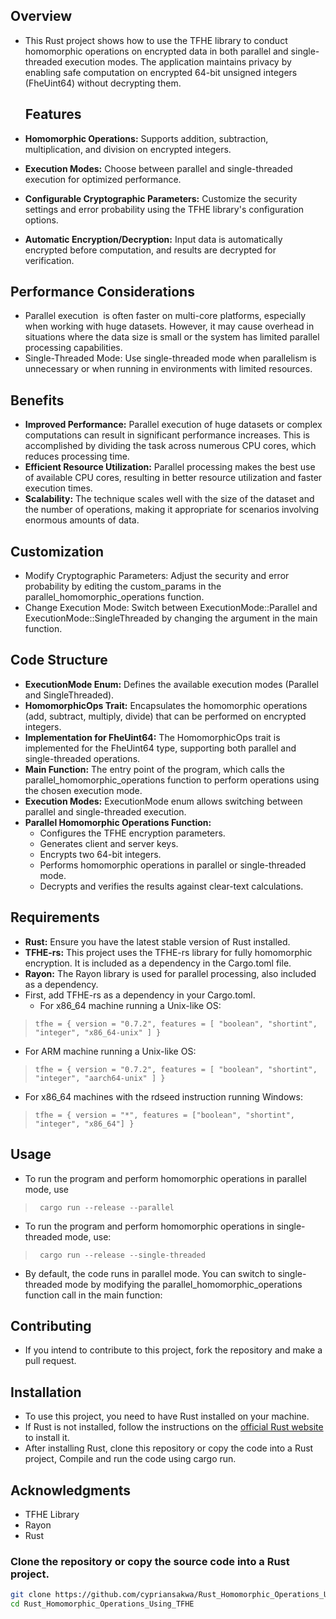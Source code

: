## Overview 
- This Rust project shows how to use the TFHE library to conduct homomorphic operations on encrypted data in both parallel and single-threaded execution modes. The application maintains privacy by enabling safe computation on encrypted 64-bit unsigned integers (FheUint64) without decrypting them.

  ## Features
- **Homomorphic Operations:** Supports addition, subtraction, multiplication, and division on encrypted integers.
- **Execution Modes:** Choose between parallel and single-threaded execution for optimized performance.
- **Configurable Cryptographic Parameters:** Customize the security settings and error probability using the TFHE library's configuration options.
- **Automatic Encryption/Decryption:** Input data is automatically encrypted before computation, and results are decrypted for verification.
## Performance Considerations
   - Parallel execution  is often faster on multi-core platforms, especially when working with huge datasets. However, it may cause overhead in situations where the data size is small or the system has limited parallel processing capabilities.
   - Single-Threaded Mode: Use single-threaded mode when parallelism is unnecessary or when running in environments with limited resources.
## Benefits
- **Improved Performance:** Parallel execution of huge datasets or complex computations can result in significant performance increases. This is accomplished by dividing the task across numerous CPU cores, which reduces processing time.
- **Efficient Resource Utilization:** Parallel processing makes the best use of available CPU cores, resulting in better resource utilization and faster execution times.
- **Scalability:** The technique scales well with the size of the dataset and the number of operations, making it appropriate for scenarios involving enormous amounts of data.
## Customization
- Modify Cryptographic Parameters: Adjust the security and error probability by editing the custom_params in the parallel_homomorphic_operations function.
- Change Execution Mode: Switch between ExecutionMode::Parallel and ExecutionMode::SingleThreaded by changing the argument in the main function.
## Code  Structure
- **ExecutionMode Enum:** Defines the available execution modes (Parallel and SingleThreaded).
- **HomomorphicOps Trait:** Encapsulates the homomorphic operations (add, subtract, multiply, divide) that can be performed on encrypted integers.
- **Implementation for FheUint64:** The HomomorphicOps trait is implemented for the FheUint64 type, supporting both parallel and single-threaded operations.
- **Main Function:** The entry point of the program, which calls the parallel_homomorphic_operations function to perform operations using the chosen execution mode.
- **Execution Modes:** ExecutionMode enum allows switching between parallel and single-threaded execution.
- **Parallel Homomorphic Operations Function:**
   - Configures the TFHE encryption parameters.
   - Generates client and server keys.
   - Encrypts two 64-bit integers.
   - Performs homomorphic operations in parallel or single-threaded mode.
   - Decrypts and verifies the results against clear-text calculations.

## Requirements
- **Rust:** Ensure you have the latest stable version of Rust installed.
- **TFHE-rs:** This project uses the TFHE-rs library for fully homomorphic encryption. It is included as a dependency in the Cargo.toml file.
- **Rayon:** The Rayon library is used for parallel processing, also included as a dependency.
- First, add TFHE-rs as a dependency in your Cargo.toml.
  - For x86_64 machine running a Unix-like OS:
>```
>tfhe = { version = "0.7.2", features = [ "boolean", "shortint", "integer", "x86_64-unix" ] }
  - For ARM machine running a Unix-like OS:
>```
> tfhe = { version = "0.7.2", features = [ "boolean", "shortint", "integer", "aarch64-unix" ] }
  - For x86_64 machines with the rdseed instruction running Windows:
>```
> tfhe = { version = "*", features = ["boolean", "shortint", "integer", "x86_64"] }

## Usage 
- To run the program and perform homomorphic operations in parallel mode, use
 >```
>  cargo run --release --parallel
- To run the program and perform homomorphic operations in single-threaded mode, use:
 >```
>  cargo run --release --single-threaded
- By default, the code runs in parallel mode. You can switch to single-threaded mode by modifying the parallel_homomorphic_operations function call in the main function:

 ## Contributing
  - If you intend to contribute to this project, fork the repository and make a pull request.

  ## Installation

- To use this project, you need to have Rust installed on your machine.
- If Rust is not installed, follow the instructions on the [official Rust website](https://www.rust-lang.org/tools/install) to install it.
- After installing Rust, clone this repository or copy the code into a Rust project, Compile and run the code using cargo run.
## Acknowledgments
- TFHE Library
- Rayon
- Rust
### Clone the repository or copy the source code into a Rust project. 
```bash
git clone https://github.com/cypriansakwa/Rust_Homomorphic_Operations_Using_TFHE.git
cd Rust_Homomorphic_Operations_Using_TFHE
